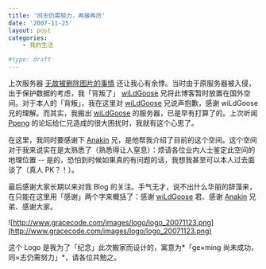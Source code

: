 ```yaml
---
title: '同志仍需努力，再接再厉'
date: '2007-11-25'
layout: post
categories:
    - 我的生活

#type: draft
---
```


上次服务器 [无故被删除图片的事情]({{site.urls}}/posts/193/) 还让我心有余悸。当时由于原服务器被入侵，出于保护数据的考虑，我「背叛了」  [wiLdGoose](http://www.xuchao.com/)  兄将此博客暂时放置在国外空间。对于本人的「背叛」，我在这里对  [wiLdGoose](http://www.xuchao.com/)  兄说声抱歉，感谢 wiLdGoose 兄的理解。而其实，我搬出  [wiLdGoose](http://www.xuchao.com/)  的服务器，已是早有打算了的。上次听闻  [Ppeng](http://www.ppeng.cn)  的论坛给仁兄造成的很大困扰时，我就有这个心思了。

在这里，我同时要感谢下  [Anakin](http://www.9imedia.com/)  兄，是他帮我介绍了目前的这个空间。这个空间对于我来说实在是太熟悉了（熟悉得让人窒息）：烦请各位业内人士鉴定此空间的地理位置 -- 是的，恐怕到时候如果真的有问题的话，我想我甚至可以本人过去面谈了（真人 PK？！）。

最后感谢大家长期以来对我 Blog 的关注。手气无才，说不出什么华丽的辞藻来，在只能在这里用「感谢」两个字来概括了：感谢  [wiLdGoose](http://www.xuchao.com/)  君、感谢  [Anakin](http://www.9imedia.com/)  兄弟、感谢大家。

![http://www.gracecode.com/images/logo/logo_20071123.png](http://www.gracecode.com/images/logo/logo_20071123.png)

这个 Logo 是我为了「纪念」此次搬家而设计的，寓意为*「ge×ming 尚未成功，同×志仍需努力」*，请各位共勉之。
